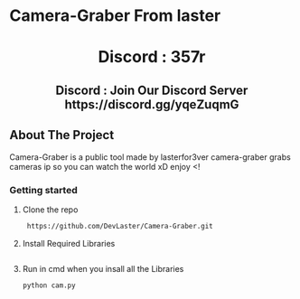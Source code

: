 # Camera-Graber From laster

<h1 align="center"> Discord : 357r</h1>
<h2 align="center"> Discord : Join Our Discord Server https://discord.gg/yqeZuqmG</h2>

## About The Project
Camera-Graber is a public tool made by lasterfor3ver camera-graber grabs cameras ip so you can watch the world xD enjoy <!



### Getting started

    
   


1. Clone the repo
   ```sh
    https://github.com/DevLaster/Camera-Graber.git
   ```
2. Install Required Libraries
     ``` python -m pip install -r requirements.txt
      ```
     
3. Run in cmd when you insall all the Libraries
   ```
   python cam.py
   ```

 <!--End -->

 

